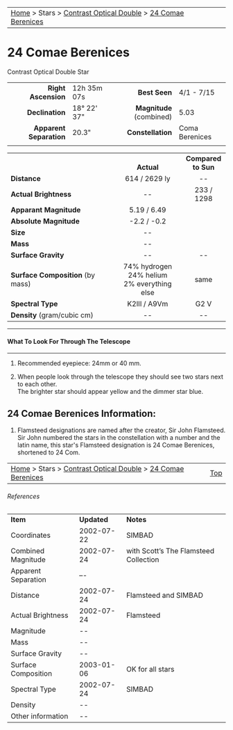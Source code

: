 <script src="../../js/whatsup.js"></script>
<script type="text/javascript">
	var objectName ="24 Comae Berenices"
	var objectDesc ="Contrast Optical Double Star<br/>in the Constellation<br/>Coma Berenices"
	var objectImage=""
</script>

|    |    |
|:---|---:|
|[Home](/notes/#object-notes) > Stars > [Contrast Optical Double](../!contrast-optical-double-star-info) > [24 Comae Berenices](../24comae-berenices)|  <div id=whatsup></div> |

# 24 Comae Berenices
Contrast Optical Double Star

|   |   |   |   |
|--:|:--|--:|:--|
|**Right Ascension**|12h 35m 07s|**Best Seen**|4/1 - 7/15|
|**Declination**|18&deg; 22' 37"|**Magnitude** (combined) | 5.03 |
|**Apparent Separation** | 20.3"|**Constellation**|Coma Berenices|
|   |   |   |   |

|   |   |   |
|---|:---:|:---:|
|   | <br/>**Actual**| **Compared<br/>to Sun** |
|**Distance** | 614 / 2629 ly | -- |
|**Actual Brightness**	 | --	 | 233 / 1298 |
|**Apparant Magnitude**  | 5.19 / 6.49 |
  |**Absolute Magnitude**  | -2.2 / -0.2 |
|**Size**                | -- |  |
|**Mass**	               | --	 |  |
|**Surface Gravity**	   | --	| -- |
|**Surface Composition** (by mass) |74% hydrogen<br/>24% helium<br/>2% everything else| same |
|**Spectral Type**       | K2lIl / A9Vm | G2 V | 
|**Density** (gram/cubic cm) | -- | -- | 

---
#### What To Look For Through The Telescope
---

1.	Recommended eyepiece: 24mm or 40 mm.

1.	When people look through the telescope they should see two stars next to each other.  
The brighter star should appear yellow and the dimmer star blue.


## 24 Comae Berenices Information:

1.  Flamsteed designations are named after the creator, Sir John Flamsteed. Sir John numbered the stars in the constellation with a number and the latin name, this star's Flamsteed designation is 24 Comae Berenices, shortened to 24 Com.	

 
|    |    |
|:---|---:|
|[Home](/notes/#object-notes) > Stars > [Contrast Optical Double](../!contrast-optical-double-star-info) > [24 Comae Berenices](../24comae-berenices) | [Top](#24-comae-berenices) |

###### References

|   |   |   |
|---|---|---|
|**Item**|**Updated**|**Notes**| 
|Coordinates|2002-07-22|SIMBAD|
|Combined Magnitude|2002-07-24|with Scott’s The Flamsteed Collection|
|Apparent Separation| –- |   |
|Distance |2002-07-24|Flamsteed and SIMBAD|
|Actual Brightness|2002-07-24|Flamsteed|
|Magnitude| -- |   |
|Mass | -- |   |
|Surface Gravity | -- |   |
|Surface Composition| 2003-01-06 | OK for all stars|
|Spectral Type|2002-07-24|SIMBAD|
|Density| -- |   |
|Other information | --	|   |
